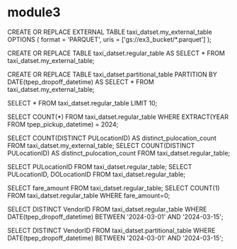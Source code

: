 # module3

CREATE OR REPLACE EXTERNAL TABLE taxi_datset.my_external_table
OPTIONS (
  format = 'PARQUET',
  uris = ['gs://ex3_bucket/*.parquet']
);

CREATE OR REPLACE TABLE taxi_datset.regular_table AS
SELECT * FROM taxi_datset.my_external_table;

CREATE OR REPLACE TABLE taxi_datset.partitional_table
PARTITION BY DATE(tpep_dropoff_datetime) AS
SELECT * FROM taxi_datset.my_external_table;


SELECT * FROM taxi_datset.regular_table LIMIT 10;

SELECT COUNT(*) FROM taxi_datset.regular_table WHERE EXTRACT(YEAR FROM tpep_pickup_datetime) = 2024;

SELECT COUNT(DISTINCT PULocationID) AS distinct_pulocation_count FROM taxi_datset.my_external_table;
SELECT COUNT(DISTINCT PULocationID) AS distinct_pulocation_count FROM taxi_datset.regular_table;

SELECT PULocationID FROM taxi_datset.regular_table;
SELECT PULocationID, DOLocationID FROM taxi_datset.regular_table;

SELECT fare_amount FROM taxi_datset.regular_table;
SELECT COUNT(1) FROM taxi_datset.regular_table WHERE fare_amount=0;


SELECT DISTINCT VendorID
FROM taxi_datset.regular_table
WHERE DATE(tpep_dropoff_datetime) BETWEEN '2024-03-01' AND '2024-03-15';

SELECT DISTINCT VendorID
FROM taxi_datset.partitional_table
WHERE DATE(tpep_dropoff_datetime) BETWEEN '2024-03-01' AND '2024-03-15';

